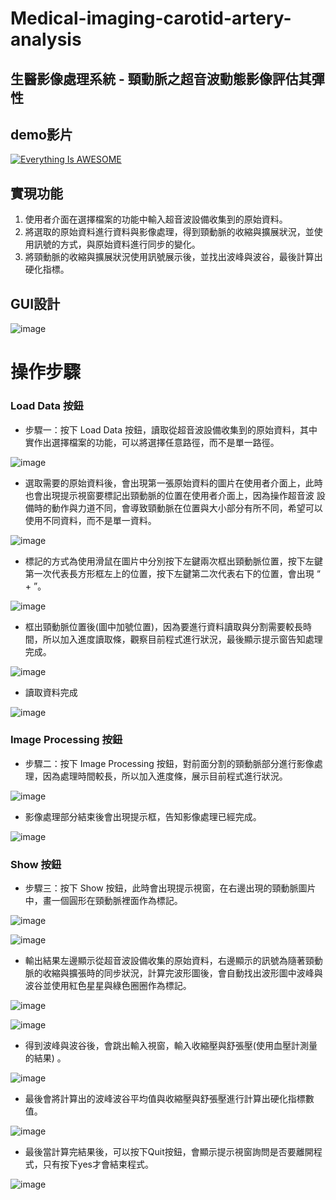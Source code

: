# Medical-imaging-carotid-artery-analysis
## 生醫影像處理系統 - 頸動脈之超音波動態影像評估其彈性
## demo影片
[![Everything Is AWESOME](https://user-images.githubusercontent.com/72666141/162747220-299e5514-49e9-4ab1-b872-84b635530584.png)](https://www.youtube.com/watch?v=T4urmRUW5Q4&list=PLDRej1fof0v3sUEld6KVRUjsh-aaUuiPk&index=1)

## 實現功能
1. 使用者介面在選擇檔案的功能中輸入超音波設備收集到的原始資料。
2. 將選取的原始資料進行資料與影像處理，得到頸動脈的收縮與擴展狀況，並使用訊號的方式，與原始資料進行同步的變化。
3. 將頸動脈的收縮與擴展狀況使用訊號展示後，並找出波峰與波谷，最後計算出硬化指標。


## GUI設計
![image](https://user-images.githubusercontent.com/72666141/162743555-f0b48eee-093c-4548-99e3-d3b41abbd915.png)
# 操作步驟
### Load Data 按鈕
* 步驟一：按下 Load Data 按鈕，讀取從超音波設備收集到的原始資料，其中實作出選擇檔案的功能，可以將選擇任意路徑，而不是單一路徑。

![image](https://user-images.githubusercontent.com/72666141/162743689-216c7223-df40-47f7-aeb8-7af93b481be6.png)

* 選取需要的原始資料後，會出現第一張原始資料的圖片在使用者介面上，此時也會出現提示視窗要標記出頸動脈的位置在使用者介面上，因為操作超音波
設備時的動作與力道不同，會導致頸動脈在位置與大小部分有所不同，希望可以使用不同資料，而不是單一資料。

![image](https://user-images.githubusercontent.com/72666141/162743937-779f3a6f-cbc1-4e24-ba00-aa8cc6f5d2b6.png)

* 標記的方式為使用滑鼠在圖片中分別按下左鍵兩次框出頸動脈位置，按下左鍵第一次代表長方形框左上的位置，按下左鍵第二次代表右下的位置，會出現
“ + ”。

![image](https://user-images.githubusercontent.com/72666141/162744008-fe630f61-5191-4342-a59a-807572a0e434.png)

* 框出頸動脈位置後(圖中加號位置)，因為要進行資料讀取與分割需要較長時間，所以加入進度讀取條，觀察目前程式進行狀況，最後顯示提示窗告知處理
完成。

![image](https://user-images.githubusercontent.com/72666141/162744102-aa387c81-d078-41b7-b64f-cf9f42963d49.png)

* 讀取資料完成

![image](https://user-images.githubusercontent.com/72666141/162744234-0e10125d-4472-403d-82a4-1dde829af9ca.png)

### Image Processing 按鈕
* 步驟二：按下 Image Processing 按鈕，對前面分割的頸動脈部分進行影像處理，因為處理時間較長，所以加入進度條，展示目前程式進行狀況。

![image](https://user-images.githubusercontent.com/72666141/162744474-1f514411-46f9-4755-93f3-7cde23134671.png)

* 影像處理部分結束後會出現提示框，告知影像處理已經完成。

![image](https://user-images.githubusercontent.com/72666141/162744510-b08f06a9-8215-435a-87bc-35d29e003824.png)

### Show 按鈕
* 步驟三：按下 Show 按鈕，此時會出現提示視窗，在右邊出現的頸動脈圖片中，畫一個圓形在頸動脈裡面作為標記。

![image](https://user-images.githubusercontent.com/72666141/162744781-d01fd414-d1bf-4cba-b012-437532316028.png)

![image](https://user-images.githubusercontent.com/72666141/162744798-1a0ba696-a1a4-4c29-b87e-2dfbf3f72d83.png)

* 輸出結果左邊顯示從超音波設備收集的原始資料，右邊顯示的訊號為隨著頸動脈的收縮與擴張時的同步狀況，計算完波形圖後，會自動找出波形圖中波峰與波谷並使用紅色星星與綠色圈圈作為標記。

![image](https://user-images.githubusercontent.com/72666141/162744850-3c50c14b-6153-44c3-93e1-0aef4576e2d5.png)

![image](https://user-images.githubusercontent.com/72666141/162744860-c86dcfe9-e25a-4bfb-8a14-76bf2fc8134d.png)

* 得到波峰與波谷後，會跳出輸入視窗，輸入收縮壓與舒張壓(使用血壓計測量的結果) 。

![image](https://user-images.githubusercontent.com/72666141/162744930-597ebb27-23c0-4e30-8f23-76e8cd57e358.png)

* 最後會將計算出的波峰波谷平均值與收縮壓與舒張壓進行計算出硬化指標數值。

![image](https://user-images.githubusercontent.com/72666141/162744996-1022c8a2-bb86-49a4-8b58-8f918ed55428.png)

* 最後當計算完結果後，可以按下Quit按鈕，會顯示提示視窗詢問是否要離開程式，只有按下yes才會結束程式。

![image](https://user-images.githubusercontent.com/72666141/162745052-3045bcb5-110e-458b-97b8-9b7e789fc7fd.png)




